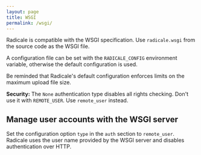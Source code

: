 ```yaml
---
layout: page
title: WSGI
permalink: /wsgi/
---
```


Radicale is compatible with the WSGI specification. Use `radicale.wsgi` from
the source code as the WSGI file.

A configuration file can be set with the `RADICALE_CONFIG` environment variable,
otherwise the default configuration is used.

Be reminded that Radicale's default configuration enforces limits on the
maximum upload file size.

**Security:** The `None` authentication type disables all rights checking.
Don't use it with `REMOTE_USER`. Use `remote_user` instead.

## Manage user accounts with the WSGI server
Set the configuration option `type` in the `auth` section to `remote_user`.
Radicale uses the user name provided by the WSGI server and disables
authentication over HTTP.

